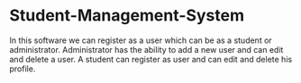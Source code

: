 # Student-Management-System
In this software we can register as a user which can be as a student or administrator. Administrator has the ability to add a new user and can edit and delete a user. A student can register as user and can edit and delete his profile.
